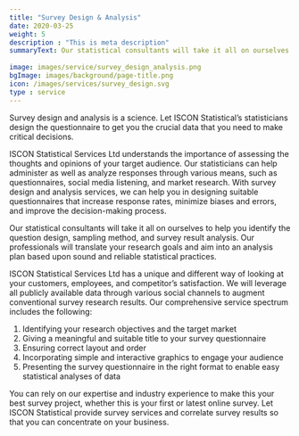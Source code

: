 ```yaml
---
title: "Survey Design & Analysis"
date: 2020-03-25
weight: 5
description : "This is meta description"
summaryText: Our statistical consultants will take it all on ourselves to help you identify the question design, sampling method, and survey result analysis. Our professionals will translate your research goals and aim into an analysis plan based upon sound and reliable statistical practices. 
 
image: images/service/survey_design_analysis.png
bgImage: images/background/page-title.png
icon: /images/services/survey_design.svg
type : service
---
```


Survey design and analysis is a science. Let ISCON Statistical’s statisticians design the questionnaire to get you the crucial data that you need to make critical decisions.

ISCON Statistical Services Ltd understands the importance of assessing the thoughts and opinions of your target audience. Our statisticians can help administer as well as analyze responses through various means, such as questionnaires, social media listening, and market research. With survey design and analysis services, we can help you in designing suitable questionnaires that increase response rates, minimize biases and errors, and improve the decision-making process. 

Our statistical consultants will take it all on ourselves to help you identify the question design, sampling method, and survey result analysis. Our professionals will translate your research goals and aim into an analysis plan based upon sound and reliable statistical practices. 

ISCON Statistical Services Ltd has a unique and different way of looking at your customers, employees, and competitor’s satisfaction. We will leverage all publicly available data through various social channels to augment conventional survey research results.
Our comprehensive service spectrum includes the following:
1. Identifying your research objectives and the target market
2. Giving a meaningful and suitable title to your survey questionnaire
3. Ensuring correct layout and order
4. Incorporating simple and interactive graphics to engage your audience
5. Presenting the survey questionnaire in the right format to enable easy statistical analyses of data

You can rely on our expertise and industry experience to make this your best survey project, whether this is your first or latest online survey.
Let ISCON Statistical provide survey services and correlate survey results so that you can concentrate on your business. 



